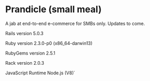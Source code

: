 # Prandicle (small meal) 

A jab at end-to-end e-commerce for SMBs only. Updates to come.

Rails version             5.0.3  

Ruby version              2.3.0-p0 (x86_64-darwin13)  

RubyGems version          2.5.1  

Rack version              2.0.3  

JavaScript Runtime        Node.js (V8)`


 
